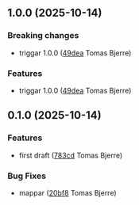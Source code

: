 ## 1.0.0 (2025-10-14)

### Breaking changes

-  triggar 1.0.0 ([49dea](https://github.com/Forsakringskassan/rimfrost-arbetsgivare-api/commit/49dead413941357) Tomas Bjerre)  

### Features

-  triggar 1.0.0 ([49dea](https://github.com/Forsakringskassan/rimfrost-arbetsgivare-api/commit/49dead413941357) Tomas Bjerre)  

## 0.1.0 (2025-10-14)

### Features

-  first draft ([783cd](https://github.com/Forsakringskassan/rimfrost-arbetsgivare-api/commit/783cd05720e0ffb) Tomas Bjerre)  

### Bug Fixes

-  mappar ([20bf8](https://github.com/Forsakringskassan/rimfrost-arbetsgivare-api/commit/20bf889dde14099) Tomas Bjerre)  


